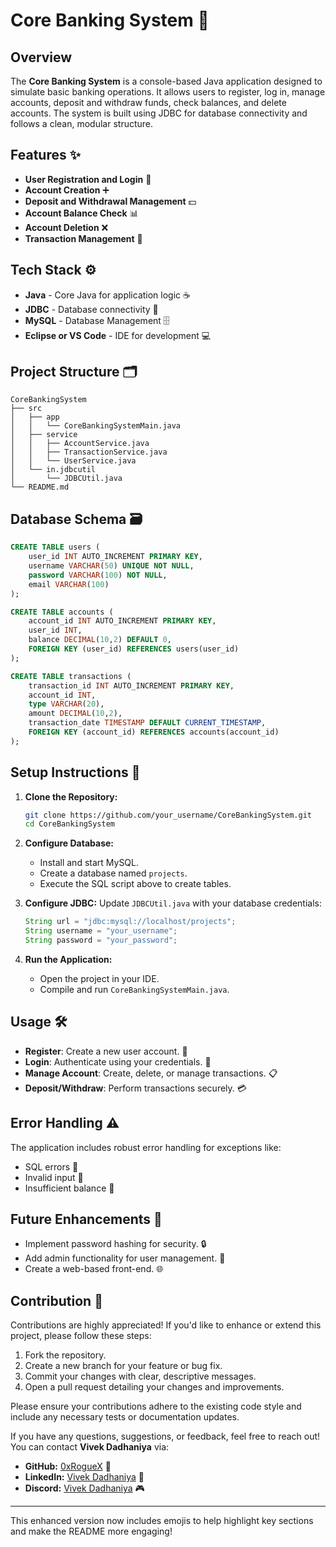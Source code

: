 # Core Banking System 🏦

## Overview
The **Core Banking System** is a console-based Java application designed to simulate basic banking operations. It allows users to register, log in, manage accounts, deposit and withdraw funds, check balances, and delete accounts. The system is built using JDBC for database connectivity and follows a clean, modular structure.

## Features ✨
- **User Registration and Login** 🔐
- **Account Creation** ➕
- **Deposit and Withdrawal Management** 💵
- **Account Balance Check** 📊
- **Account Deletion** ❌
- **Transaction Management** 🔄

## Tech Stack ⚙️
- **Java** - Core Java for application logic ☕
- **JDBC** - Database connectivity 🔌
- **MySQL** - Database Management 🗄️
- **Eclipse or VS Code** - IDE for development 💻

## Project Structure 🗂️
```
CoreBankingSystem
├── src
│   ├── app
│   │   └── CoreBankingSystemMain.java
│   ├── service
│   │   ├── AccountService.java
│   │   ├── TransactionService.java
│   │   └── UserService.java
│   └── in.jdbcutil
│       └── JDBCUtil.java
└── README.md
```

## Database Schema 🗃️
```sql
CREATE TABLE users (
    user_id INT AUTO_INCREMENT PRIMARY KEY,
    username VARCHAR(50) UNIQUE NOT NULL,
    password VARCHAR(100) NOT NULL,
    email VARCHAR(100)
);

CREATE TABLE accounts (
    account_id INT AUTO_INCREMENT PRIMARY KEY,
    user_id INT,
    balance DECIMAL(10,2) DEFAULT 0,
    FOREIGN KEY (user_id) REFERENCES users(user_id)
);

CREATE TABLE transactions (
    transaction_id INT AUTO_INCREMENT PRIMARY KEY,
    account_id INT,
    type VARCHAR(20),
    amount DECIMAL(10,2),
    transaction_date TIMESTAMP DEFAULT CURRENT_TIMESTAMP,
    FOREIGN KEY (account_id) REFERENCES accounts(account_id)
);
```

## Setup Instructions 🚀

1. **Clone the Repository:**
   ```bash
   git clone https://github.com/your_username/CoreBankingSystem.git
   cd CoreBankingSystem
   ```

2. **Configure Database:**
   - Install and start MySQL.
   - Create a database named `projects`.
   - Execute the SQL script above to create tables.

3. **Configure JDBC:**
   Update `JDBCUtil.java` with your database credentials:
   ```java
   String url = "jdbc:mysql://localhost/projects";
   String username = "your_username";
   String password = "your_password";
   ```

4. **Run the Application:**
   - Open the project in your IDE.
   - Compile and run `CoreBankingSystemMain.java`.

## Usage 🛠️
- **Register**: Create a new user account. 👤
- **Login**: Authenticate using your credentials. 🔑
- **Manage Account**: Create, delete, or manage transactions. 📋
- **Deposit/Withdraw**: Perform transactions securely. 💳

## Error Handling ⚠️
The application includes robust error handling for exceptions like:
- SQL errors 🛑
- Invalid input 🚫
- Insufficient balance 💸

## Future Enhancements 🔮
- Implement password hashing for security. 🔒
- Add admin functionality for user management. 👥
- Create a web-based front-end. 🌐

## Contribution 🤝

Contributions are highly appreciated! If you'd like to enhance or extend this project, please follow these steps:

1. Fork the repository.
2. Create a new branch for your feature or bug fix.
3. Commit your changes with clear, descriptive messages.
4. Open a pull request detailing your changes and improvements.

Please ensure your contributions adhere to the existing code style and include any necessary tests or documentation updates.

If you have any questions, suggestions, or feedback, feel free to reach out! You can contact **Vivek Dadhaniya** via:

- **GitHub:** [0xRogueX](https://github.com/0xRogueX) 🐙
- **LinkedIn:** [Vivek Dadhaniya](https://www.linkedin.com/in/vivekdadhaniya/) 💼
- **Discord:** [Vivek Dadhaniya](https://discord.com/users/1073565428233801738) 🎮

--- 

This enhanced version now includes emojis to help highlight key sections and make the README more engaging!
